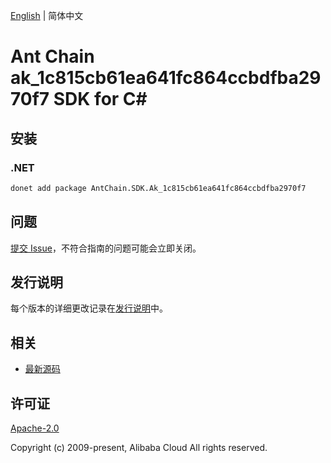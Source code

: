 [English](README.md) | 简体中文

# Ant Chain ak_1c815cb61ea641fc864ccbdfba2970f7 SDK for C#

## 安装

### .NET

```bash
donet add package AntChain.SDK.Ak_1c815cb61ea641fc864ccbdfba2970f7
```

## 问题

[提交 Issue](https://github.com/alipay/antchain-openapi-prod-sdk/issues/new)，不符合指南的问题可能会立即关闭。

## 发行说明

每个版本的详细更改记录在[发行说明](./ChangeLog.txt)中。

## 相关

* [最新源码](https://github.com/antchain-openapi-prod-sdk)

## 许可证

[Apache-2.0](http://www.apache.org/licenses/LICENSE-2.0)

Copyright (c) 2009-present, Alibaba Cloud All rights reserved.
